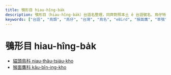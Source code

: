 ```yaml
---
title: 鴞形目 hiau-hîng-ba̍k
description: 鴞形目（hiau-hîng-ba̍k）台語名整理，同齊對照本土 ê 台語號名、鳥仔特徵、英語、日語、華語翻譯，嘛有物種 ê eBird 網址，予未來 ê 物種命名參考。
keywords: ["台語", "鳥類", "鳥仔", "台灣", "鳥名", "eBird", "猴面鷹", "草鴞"]
---
```


# 鴞形目 hiau-hîng-ba̍k

- [貓頭鳥科 niau-thâu-tsiáu-kho](./strigidae.md)
- [猴面鷹科 kâu-bīn-ing-kho](./tytonidae.md)
